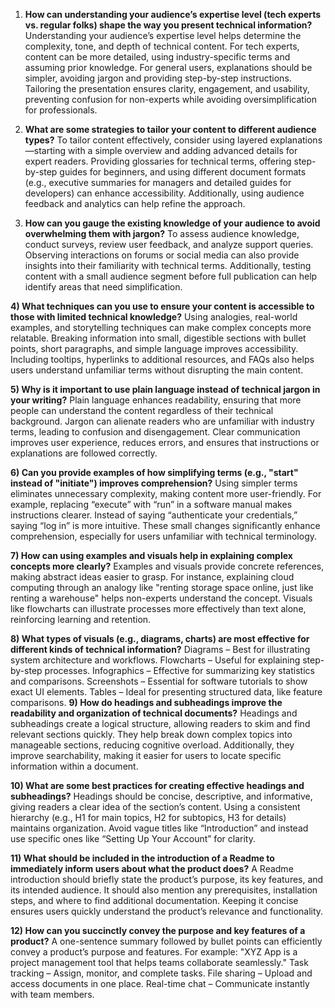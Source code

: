 1) **How can understanding your audience’s expertise level (tech experts vs. regular folks) shape the way you present technical information?**
Understanding your audience’s expertise level helps determine the complexity, tone, and depth of technical content. For tech experts, content can be more detailed, using industry-specific terms and assuming prior knowledge. For general users, explanations should be simpler, avoiding jargon and providing step-by-step instructions. Tailoring the presentation ensures clarity, engagement, and usability, preventing confusion for non-experts while avoiding oversimplification for professionals.

2) **What are some strategies to tailor your content to different audience types?**
To tailor content effectively, consider using layered explanations—starting with a simple overview and adding advanced details for expert readers. Providing glossaries for technical terms, offering step-by-step guides for beginners, and using different document formats (e.g., executive summaries for managers and detailed guides for developers) can enhance accessibility. Additionally, using audience feedback and analytics can help refine the approach.

3) **How can you gauge the existing knowledge of your audience to avoid overwhelming them with jargon?**
To assess audience knowledge, conduct surveys, review user feedback, and analyze support queries. Observing interactions on forums or social media can also provide insights into their familiarity with technical terms. Additionally, testing content with a small audience segment before full publication can help identify areas that need simplification.

**4) What techniques can you use to ensure your content is accessible to those with limited technical knowledge?**
Using analogies, real-world examples, and storytelling techniques can make complex concepts more relatable. Breaking information into small, digestible sections with bullet points, short paragraphs, and simple language improves accessibility. Including tooltips, hyperlinks to additional resources, and FAQs also helps users understand unfamiliar terms without disrupting the main content.

**5) Why is it important to use plain language instead of technical jargon in your writing?**
Plain language enhances readability, ensuring that more people can understand the content regardless of their technical background. Jargon can alienate readers who are unfamiliar with industry terms, leading to confusion and disengagement. Clear communication improves user experience, reduces errors, and ensures that instructions or explanations are followed correctly.

**6) Can you provide examples of how simplifying terms (e.g., "start" instead of "initiate") improves comprehension?**
Using simpler terms eliminates unnecessary complexity, making content more user-friendly. For example, replacing “execute” with “run” in a software manual makes instructions clearer. Instead of saying “authenticate your credentials,” saying “log in” is more intuitive. These small changes significantly enhance comprehension, especially for users unfamiliar with technical terminology.

**7) How can using examples and visuals help in explaining complex concepts more clearly?**
Examples and visuals provide concrete references, making abstract ideas easier to grasp. For instance, explaining cloud computing through an analogy like "renting storage space online, just like renting a warehouse" helps non-experts understand the concept. Visuals like flowcharts can illustrate processes more effectively than text alone, reinforcing learning and retention.

**8) What types of visuals (e.g., diagrams, charts) are most effective for different kinds of technical information?**
Diagrams – Best for illustrating system architecture and workflows.
Flowcharts – Useful for explaining step-by-step processes.
Infographics – Effective for summarizing key statistics and comparisons.
Screenshots – Essential for software tutorials to show exact UI elements.
Tables – Ideal for presenting structured data, like feature comparisons.
**9) How do headings and subheadings improve the readability and organization of technical documents?**
Headings and subheadings create a logical structure, allowing readers to skim and find relevant sections quickly. They help break down complex topics into manageable sections, reducing cognitive overload. Additionally, they improve searchability, making it easier for users to locate specific information within a document.

**10) What are some best practices for creating effective headings and subheadings?**
Headings should be concise, descriptive, and informative, giving readers a clear idea of the section’s content. Using a consistent hierarchy (e.g., H1 for main topics, H2 for subtopics, H3 for details) maintains organization. Avoid vague titles like “Introduction” and instead use specific ones like “Setting Up Your Account” for clarity.

**11) What should be included in the introduction of a Readme to immediately inform users about what the product does?**
A Readme introduction should briefly state the product’s purpose, its key features, and its intended audience. It should also mention any prerequisites, installation steps, and where to find additional documentation. Keeping it concise ensures users quickly understand the product’s relevance and functionality.

**12) How can you succinctly convey the purpose and key features of a product?**
A one-sentence summary followed by bullet points can efficiently convey a product’s purpose and features. For example:
"XYZ App is a project management tool that helps teams collaborate seamlessly."
Task tracking – Assign, monitor, and complete tasks.
File sharing – Upload and access documents in one place.
Real-time chat – Communicate instantly with team members.






